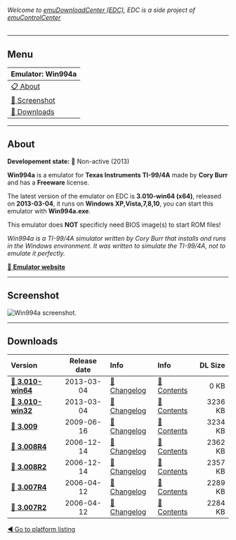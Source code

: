 ###### Welcome to [emuDownloadCenter (EDC)](https://github.com/PhoenixInteractiveNL/emuDownloadCenter/wiki/), EDC is a side project of [emuControlCenter](https://github.com/PhoenixInteractiveNL/emuControlCenter/wiki/)
***
## Menu
| **Emulator: Win994a** |
|:---------|
| [:clipboard: About](#about) |
| [:sunrise: Screenshot](#screen) |
| [:floppy_disk: Downloads](#downloads) |
***
## About
**Developement state:** :red_circle: Non-active (2013)

**Win994a** is a emulator for **Texas Instruments TI-99/4A** made by **Cory Burr** and has a **Freeware** license.

The latest version of the emulator on EDC is **3.010-win64 (x64)**, released on **2013-03-04**, it runs on **Windows XP,Vista,7,8,10**, you can start this emulator with **Win994a.exe**.

This emulator does **NOT** specificly need BIOS image(s) to start ROM files!

_Win994a is a TI-99/4A simulator written by Cory Burr that installs and runs in the Windows environment.  It was written to simulate  the TI-99/4A, not to emulate it perfectly._

[:link: **Emulator website**](http://www.99er.net/win994a.shtml)
***
## Screenshot
![](https://raw.githubusercontent.com/PhoenixInteractiveNL/emuDownloadCenter/master/hooks/win994a/emulator_screen_01.jpg "Win994a screenshot.")
***
## Downloads
| Version  | Release date  | Info       | Info       | DL Size    |
|:---------|:-------------:|:-----------|:-----------|-----------:|
| [:floppy_disk: **3.010-win64**](https://github.com/PhoenixInteractiveNL/edc-repo0007/raw/master/win994a/3.010-win64.7z) | 2013-03-04 | [:page_facing_up: Changelog](https://github.com/PhoenixInteractiveNL/edc-repo0007/blob/master/win994a/3.010-win64_changelog.txt) | [:mag_right: Contents](https://github.com/PhoenixInteractiveNL/edc-repo0007/blob/master/win994a/3.010-win64_contents.txt) | 0 KB |
| [:floppy_disk: **3.010-win32**](https://github.com/PhoenixInteractiveNL/edc-repo0007/raw/master/win994a/3.010-win32.7z) | 2013-03-04 | [:page_facing_up: Changelog](https://github.com/PhoenixInteractiveNL/edc-repo0007/blob/master/win994a/3.010-win32_changelog.txt) | [:mag_right: Contents](https://github.com/PhoenixInteractiveNL/edc-repo0007/blob/master/win994a/3.010-win32_contents.txt) | 3236 KB |
| [:floppy_disk: **3.009**](https://github.com/PhoenixInteractiveNL/edc-repo0007/raw/master/win994a/3.009.7z) | 2009-06-16 | [:page_facing_up: Changelog](https://github.com/PhoenixInteractiveNL/edc-repo0007/blob/master/win994a/3.009_changelog.txt) | [:mag_right: Contents](https://github.com/PhoenixInteractiveNL/edc-repo0007/blob/master/win994a/3.009_contents.txt) | 3234 KB |
| [:floppy_disk: **3.008R4**](https://github.com/PhoenixInteractiveNL/edc-repo0007/raw/master/win994a/3.008R4.7z) | 2006-12-14 | [:page_facing_up: Changelog](https://github.com/PhoenixInteractiveNL/edc-repo0007/blob/master/win994a/3.008R4_changelog.txt) | [:mag_right: Contents](https://github.com/PhoenixInteractiveNL/edc-repo0007/blob/master/win994a/3.008R4_contents.txt) | 2362 KB |
| [:floppy_disk: **3.008R2**](https://github.com/PhoenixInteractiveNL/edc-repo0007/raw/master/win994a/3.008R2.7z) | 2006-12-14 | [:page_facing_up: Changelog](https://github.com/PhoenixInteractiveNL/edc-repo0007/blob/master/win994a/3.008R2_changelog.txt) | [:mag_right: Contents](https://github.com/PhoenixInteractiveNL/edc-repo0007/blob/master/win994a/3.008R2_contents.txt) | 2357 KB |
| [:floppy_disk: **3.007R4**](https://github.com/PhoenixInteractiveNL/edc-repo0007/raw/master/win994a/3.007R4.7z) | 2006-04-12 | [:page_facing_up: Changelog](https://github.com/PhoenixInteractiveNL/edc-repo0007/blob/master/win994a/3.007R4_changelog.txt) | [:mag_right: Contents](https://github.com/PhoenixInteractiveNL/edc-repo0007/blob/master/win994a/3.007R4_contents.txt) | 2289 KB |
| [:floppy_disk: **3.007R2**](https://github.com/PhoenixInteractiveNL/edc-repo0007/raw/master/win994a/3.007R2.7z) | 2006-04-12 | [:page_facing_up: Changelog](https://github.com/PhoenixInteractiveNL/edc-repo0007/blob/master/win994a/3.007R2_changelog.txt) | [:mag_right: Contents](https://github.com/PhoenixInteractiveNL/edc-repo0007/blob/master/win994a/3.007R2_contents.txt) | 2284 KB |

[:arrow_backward: Go to platform listing](https://github.com/PhoenixInteractiveNL/emuDownloadCenter/wiki/EDC-Platform-List)
